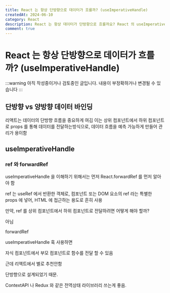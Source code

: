 ```yaml
---
title: React 는 항상 단방향으로 데이터가 흐를까? (useImperativeHandle)
createdAt: 2024-06-10
category: React
description: React 는 항상 데이터가 단방향으로 흐를까요? React 의 useImperativeHandle 훅을 사용하여 부모 컴포넌트가 자식 컴포넌트의 메서드나 속성에 접근하는 방법에 대해 알아봅니다
comment: true
---
```


# React 는 항상 단방향으로 데이터가 흐를까? (useImperativeHandle)

:::warning
아직 작성중이거나 검토중인 글입니다. 내용이 부정확하거나 변경될 수 있습니다
:::

## 단방향 vs 양방향 데이터 바인딩

리액트는 데이터의 단방향 흐름을 중요하게 여김
이는 상위 컴포넌트에서 하위 컴포넌트로 props 를 통해 데이터를 전달하는방식으로, 데이터 흐름을 예측 가능하게 만들어 관리가 용이함

## useImperativeHandle

### ref 와 forwardRef

useImperativeHandle 을 이해하기 위해서는 먼저 React.forwardRef 를 먼저 알아야 함

ref 는 useRef 에서 반환한 객체로,
컴포넌트 또는 DOM 요소의 ref 라는 특별한 props 에 넣어, HTML 에 접근하는 용도로 흔히 사용

만약, ref 를 상위 컴포넌트에서 하위 컴포넌트로 전달하려면 어떻게 해야 할까?

아님

forwardRef

useImperativeHandle 훅 사용하면

자식 컴포넌트에서 부모 컴포넌트로 함수를 전달 할 수 있음

근데 리액트에서 별로 추천안함

단방향으로 설계되었기 때문.

ContextAPI 나 Redux 와 같은 전역상태 라이브러리 쓰는게 좋음.
